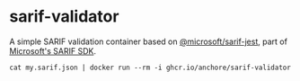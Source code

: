 # sarif-validator

A simple SARIF validation container based on [@microsoft/sarif-jest](https://www.npmjs.com/package/@microsoft/jest-sarif), part of [Microsoft's SARIF SDK](https://github.com/microsoft/sarif-js-sdk).

```
cat my.sarif.json | docker run --rm -i ghcr.io/anchore/sarif-validator
```
